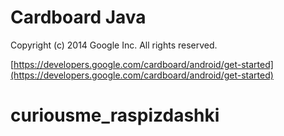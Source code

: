 Cardboard Java
=====================
Copyright (c) 2014 Google Inc.  All rights reserved.

[https://developers.google.com/cardboard/android/get-started](https://developers.google.com/cardboard/android/get-started)
# curiousme_raspizdashki
